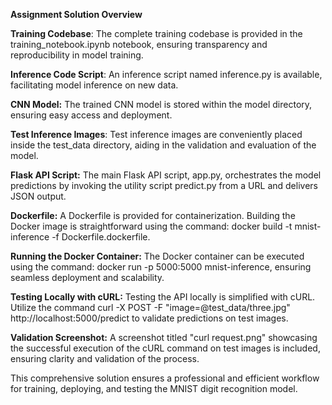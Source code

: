 **Assignment Solution Overview**

**Training Codebase**: The complete training codebase is provided in the training_notebook.ipynb notebook, ensuring transparency and reproducibility in model training.

**Inference Code Script**: An inference script named inference.py is available, facilitating model inference on new data.

**CNN Model:** The trained CNN model is stored within the model directory, ensuring easy access and deployment.

**Test Inference Images**: Test inference images are conveniently placed inside the test_data directory, aiding in the validation and evaluation of the model.

**Flask API Script:** The main Flask API script, app.py, orchestrates the model predictions by invoking the utility script predict.py from a URL and delivers JSON output.

**Dockerfile:** A Dockerfile is provided for containerization. Building the Docker image is straightforward using the command: docker build -t mnist-inference -f Dockerfile.dockerfile.

**Running the Docker Container:** The Docker container can be executed using the command: docker run -p 5000:5000 mnist-inference, ensuring seamless deployment and scalability.

**Testing Locally with cURL:** Testing the API locally is simplified with cURL. Utilize the command curl -X POST -F "image=@test_data/three.jpg" http://localhost:5000/predict to validate predictions on test images.

**Validation Screenshot:** A screenshot titled "curl request.png" showcasing the successful execution of the cURL command on test images is included, ensuring clarity and validation of the process.

This comprehensive solution ensures a professional and efficient workflow for training, deploying, and testing the MNIST digit recognition model.
